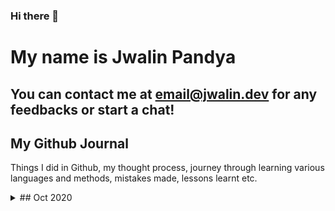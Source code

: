 ### Hi there 👋

# My name is Jwalin Pandya
## You can contact me at email@jwalin.dev for any feedbacks or start a chat!

## My Github Journal
Things I did in Github, my thought process, journey through learning various languages and methods, mistakes made, lessons learnt etc. 

<details>
  <summary>## Oct 2020</summary>
  
## Oct 2020
###### Oct 28th 2020 - Nov 6th 2020
> Break to plan out next steps, better planning and dev tools needed. :)

###### Oct 27th 2020:
> Moved the separate repos into 1, called it starter projects, started creating this journal, new source of motivation and inspiration :). Found out Github contributions screen does not show the Green dots (so decided to start this journal) 

###### Oct 26th 2020:
> Started tictactoe game in python, text based, added more stuff to that. Had fun!

###### Oct 25th 2020:
> I did not find motivation till this date to work more on learning due to Office workload; made up my mind to learn for fun rather than to improve my skils, found my passion for coding :) <br />
> Created 3 projects, made a workplan for fun projects

###### Oct 19th 2020:
> create project dice for simulating a dice throw (basics of python)

###### Oct 18th 2020:
> Started with project 0 for python, wanted to start learning python through original programming (that is what i call coding without copy-pasting)

</details>
<!--
**jwalin-dev/jwalin-dev** is a ✨ _special_ ✨ repository because its `README.md` (this file) appears on your GitHub profile.

Here are some ideas to get you started:

- 🔭 I’m currently working on ...
- 🌱 I’m currently learning ...
- 👯 I’m looking to collaborate on ...
- 🤔 I’m looking for help with ...
- 💬 Ask me about ...
- 📫 How to reach me: ...
- 😄 Pronouns: ...
- ⚡ Fun fact: ...
-->

